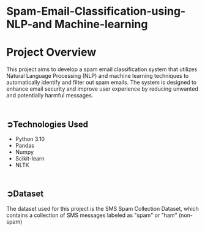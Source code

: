 # Spam-Email-Classification-using-NLP-and Machine-learning

<h1>Project Overview</h1>
<p>This project aims to develop a spam email classification system that utilizes Natural Language Processing (NLP) and machine learning techniques to automatically identify and filter out spam emails. The system is designed to enhance email security and improve user experience by reducing unwanted and potentially harmful messages.</p>


## <br>**➲Technologies Used**

* Python 3.10
* Pandas 
* Numpy
* Scikit-learn
* NLTK

## <br>**➲Dataset**
The dataset used for this project is the SMS Spam Collection Dataset, which contains a collection of SMS messages labeled as "spam" or "ham" (non-spam)


